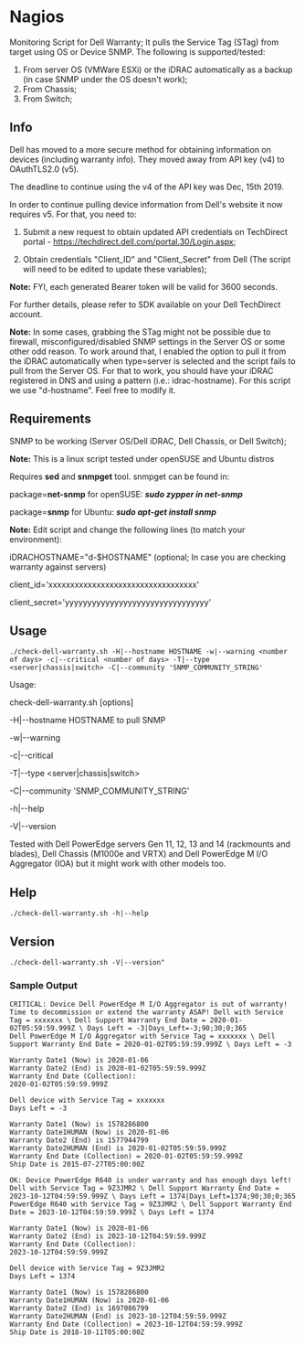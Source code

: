 # Nagios
Monitoring Script for Dell Warranty; It pulls the Service Tag (STag) from target using OS or Device SNMP. The following is supported/tested:

1. From server OS (VMWare ESXi) or the iDRAC automatically as a backup (in case SNMP under the OS doesn't work);
2. From Chassis;
3. From Switch;

## Info
Dell has moved to a more secure method for obtaining information on devices (including warranty info). They moved away from API key (v4) to OAuthTLS2.0 (v5).

The deadline to continue using the v4 of the API key was Dec, 15th 2019.

In order to continue pulling device information from Dell's website it now requires v5. For that, you need to:


1. Submit a new request to obtain updated API credentials on TechDirect portal - https://techdirect.dell.com/portal.30/Login.aspx;

2. Obtain credentials "Client_ID" and "Client_Secret" from Dell (The script will need to be edited to update these variables);
 
 
 **Note:** FYI, each generated Bearer token will be valid for 3600 seconds.

For further details, please refer to SDK available on your Dell TechDirect account.

**Note:** In some cases, grabbing the STag might not be possible due to firewall, misconfigured/disabled SNMP settings in the Server OS or some other odd reason. To work around that, I enabled the option to pull it from the iDRAC automatically when type=server is selected and the script fails to pull from the Server OS. For that to work, you should have your iDRAC registered in DNS and using a pattern (i.e.: idrac-hostname). For this script we use "d-hostname". Feel free to modify it.

## Requirements
SNMP to be working (Server OS/Dell iDRAC, Dell Chassis, or Dell Switch);

**Note:** This is a linux script tested under openSUSE and Ubuntu distros

Requires **sed** and **snmpget** tool. snmpget can be found in:

package=**net-snmp** for openSUSE: ***sudo zypper in net-snmp***

package=**snmp** for Ubuntu:       ***sudo apt-get install snmp***

**Note:** Edit script and change the following lines (to match your environment):

iDRACHOSTNAME="d-$HOSTNAME" (optional; In case you are checking warranty against servers)

client_id='xxxxxxxxxxxxxxxxxxxxxxxxxxxxxxxxxx'

client_secret='yyyyyyyyyyyyyyyyyyyyyyyyyyyyyyyy'

## Usage
    ./check-dell-warranty.sh -H|--hostname HOSTNAME -w|--warning <number of days> -c|--critical <number of days> -T|--type <server|chassis|switch> -C|--community 'SNMP_COMMUNITY_STRING'
    
Usage:

check-dell-warranty.sh [options]

-H|--hostname HOSTNAME to pull SNMP 

-w|--warning <number of days>
	
-c|--critical <number of days>
	
-T|--type <server|chassis|switch>

-C|--community 'SNMP_COMMUNITY_STRING'

-h|--help

-V|--version

Tested with Dell PowerEdge servers Gen 11, 12, 13 and 14 (rackmounts and blades), Dell Chassis (M1000e and VRTX) and Dell PowerEdge M I/O Aggregator (IOA) but it might work with other models too.

## Help
    ./check-dell-warranty.sh -h|--help

## Version
    ./check-dell-warranty.sh -V|--version"

### Sample Output
	CRITICAL: Device Dell PowerEdge M I/O Aggregator is out of warranty! Time to decommission or extend the warranty ASAP! Dell with Service Tag = xxxxxxx \ Dell Support Warranty End Date = 2020-01-02T05:59:59.999Z \ Days Left = -3|Days_Left=-3;90;30;0;365
	Dell PowerEdge M I/O Aggregator with Service Tag = xxxxxxx \ Dell Support Warranty End Date = 2020-01-02T05:59:59.999Z \ Days Left = -3
		
	Warranty Date1 (Now) is 2020-01-06
	Warranty Date2 (End) is 2020-01-02T05:59:59.999Z
	Warranty End Date (Collection):
	2020-01-02T05:59:59.999Z
	
	Dell device with Service Tag = xxxxxxx
	Days Left = -3
	
	Warranty Date1 (Now) is 1578286800
	Warranty Date1HUMAN (Now) is 2020-01-06
	Warranty Date2 (End) is 1577944799
	Warranty Date2HUMAN (End) is 2020-01-02T05:59:59.999Z
	Warranty End Date (Collection) = 2020-01-02T05:59:59.999Z
	Ship Date is 2015-07-27T05:00:00Z

	OK: Device PowerEdge R640 is under warranty and has enough days left! Dell with Service Tag = 9Z3JMR2 \ Dell Support Warranty End Date = 2023-10-12T04:59:59.999Z \ Days Left = 1374|Days_Left=1374;90;30;0;365
	PowerEdge R640 with Service Tag = 9Z3JMR2 \ Dell Support Warranty End Date = 2023-10-12T04:59:59.999Z \ Days Left = 1374

	Warranty Date1 (Now) is 2020-01-06
	Warranty Date2 (End) is 2023-10-12T04:59:59.999Z
	Warranty End Date (Collection):
	2023-10-12T04:59:59.999Z
	
	Dell device with Service Tag = 9Z3JMR2
	Days Left = 1374
	
	Warranty Date1 (Now) is 1578286800
	Warranty Date1HUMAN (Now) is 2020-01-06
	Warranty Date2 (End) is 1697086799
	Warranty Date2HUMAN (End) is 2023-10-12T04:59:59.999Z
	Warranty End Date (Collection) = 2023-10-12T04:59:59.999Z
	Ship Date is 2018-10-11T05:00:00Z
